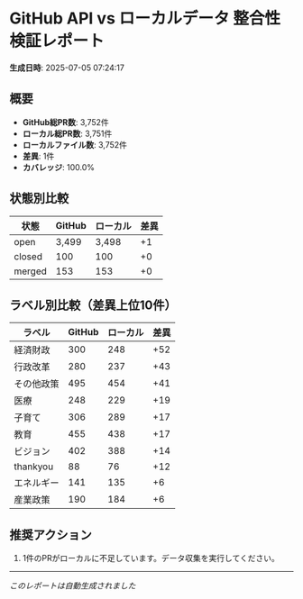 # GitHub API vs ローカルデータ 整合性検証レポート

**生成日時**: 2025-07-05 07:24:17

## 概要

- **GitHub総PR数**: 3,752件
- **ローカル総PR数**: 3,751件
- **ローカルファイル数**: 3,752件
- **差異**: 1件
- **カバレッジ**: 100.0%

## 状態別比較

| 状態 | GitHub | ローカル | 差異 |
|------|--------|----------|------|
| open | 3,499 | 3,498 | +1 |
| closed | 100 | 100 | +0 |
| merged | 153 | 153 | +0 |

## ラベル別比較（差異上位10件）

| ラベル | GitHub | ローカル | 差異 |
|--------|--------|----------|------|
| 経済財政 | 300 | 248 | +52 |
| 行政改革 | 280 | 237 | +43 |
| その他政策 | 495 | 454 | +41 |
| 医療 | 248 | 229 | +19 |
| 子育て | 306 | 289 | +17 |
| 教育 | 455 | 438 | +17 |
| ビジョン | 402 | 388 | +14 |
| thankyou | 88 | 76 | +12 |
| エネルギー | 141 | 135 | +6 |
| 産業政策 | 190 | 184 | +6 |

## 推奨アクション

1. 1件のPRがローカルに不足しています。データ収集を実行してください。

---
*このレポートは自動生成されました*